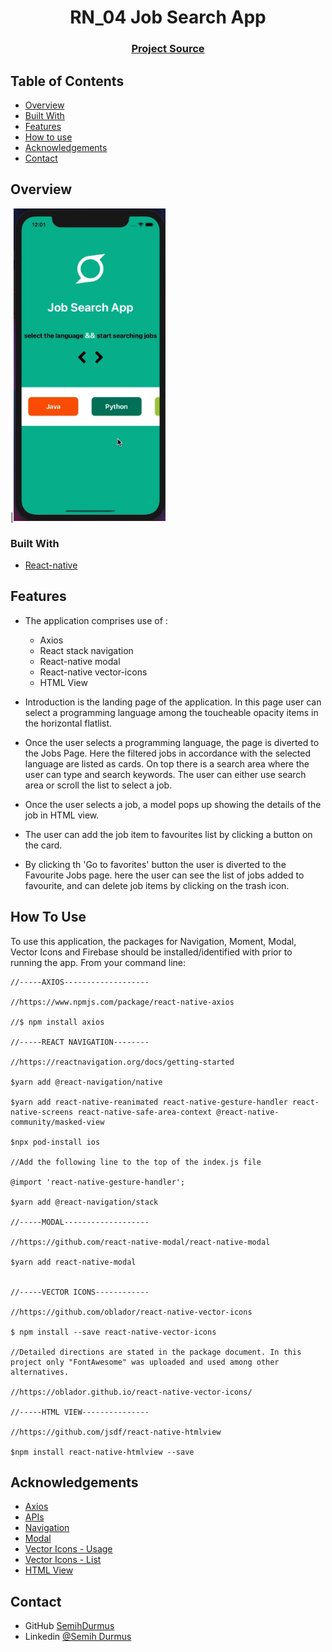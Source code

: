 
<h1 align="center">RN_04 Job Search App</h1>


<div align="center">
  <h3>
    <a href="https://github.com/SemihDurmus/RN_04_Job_Search_App.git">
      Project Source
    </a>
 
  </h3>
</div>

<!-- TABLE OF CONTENTS -->

## Table of Contents

- [Overview](#overview)
- [Built With](#built-with)
- [Features](#features)
- [How to use](#how-to-use)
- [Acknowledgements](#acknowledgements)
- [Contact](#contact)

<!-- OVERVIEW -->

## Overview

|<img src="visuals/jobsearch.gif" height="500">

### Built With

<!-- This section should list any major frameworks that you built your project using. Here are a few examples.-->

- [React-native](https://reactnative.dev/)

## Features

- The application comprises use of :
  * Axios 
  * React stack navigation 
  * React-native modal
  * React-native vector-icons
  * HTML View

- Introduction is the landing page of the application. In this page user can select a programming language among the toucheable opacity items in the horizontal flatlist.
- Once the user selects a programming language, the page is diverted to the Jobs Page. Here the filtered jobs in accordance with the selected language are listed as cards. On top there is a search area where the user can type and search keywords. The user can either use search area or scroll the list to select a job.
- Once the user selects a job, a model pops up showing the details of the job in HTML view. 
- The user can add the job item to favourites list by clicking a button on the card.
- By clicking th 'Go to favorites' button the user is diverted to the Favourite Jobs page. here the user can see the list of jobs added to favourite, and can delete job items by clicking on the trash icon.

## How To Use

To use this application, the packages for Navigation, Moment, Modal, Vector Icons and Firebase should be installed/identified with prior to running the app. From your command line:

```
//-----AXIOS-------------------

//https://www.npmjs.com/package/react-native-axios

//$ npm install axios

//-----REACT NAVIGATION--------

//https://reactnavigation.org/docs/getting-started

$yarn add @react-navigation/native

$yarn add react-native-reanimated react-native-gesture-handler react-native-screens react-native-safe-area-context @react-native-community/masked-view

$npx pod-install ios

//Add the following line to the top of the index.js file

@import 'react-native-gesture-handler';

$yarn add @react-navigation/stack

//-----MODAL-------------------

//https://github.com/react-native-modal/react-native-modal

$yarn add react-native-modal


//-----VECTOR ICONS------------

//https://github.com/oblador/react-native-vector-icons

$ npm install --save react-native-vector-icons

//Detailed directions are stated in the package document. In this project only "FontAwesome" was uploaded and used among other alternatives.

//https://oblador.github.io/react-native-vector-icons/

//-----HTML VIEW---------------

//https://github.com/jsdf/react-native-htmlview

$npm install react-native-htmlview --save

```

## Acknowledgements

<!-- This section should list any articles or add-ons/plugins that helps you to complete the project. This is optional but it will help you in the future. For exmpale -->
- [Axios](https://www.npmjs.com/package/react-native-axios)
- [APIs](https://jobs.github.com/positions)
- [Navigation](https://reactnavigation.org/docs/getting-started)
- [Modal](https://github.com/react-native-modal/react-native-modal)
- [Vector Icons - Usage](https://github.com/oblador/react-native-vector-icons)
- [Vector Icons - List](https://oblador.github.io/react-native-vector-icons/)
- [HTML View](https://github.com/jsdf/react-native-htmlview)


## Contact

- GitHub [SemihDurmus](https://github.com/SemihDurmus)
- Linkedin [@Semih Durmus](https://www.linkedin.com/in/semih-durmus-0548751b7/)

